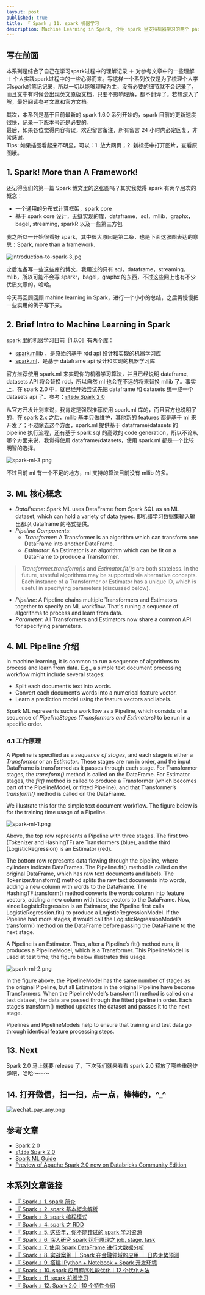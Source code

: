 ```yaml
---
layout: post
published: true
title: 『 Spark 』11. spark 机器学习
description: Machine Learning in Spark, 介绍 spark 里支持机器学习的两个 package，ml 和 mllib。 
---  
```



## 写在前面

本系列是综合了自己在学习spark过程中的理解记录 ＋ 对参考文章中的一些理解 ＋ 个人实践spark过程中的一些心得而来。写这样一个系列仅仅是为了梳理个人学习spark的笔记记录，所以一切以能够理解为主，没有必要的细节就不会记录了，而且文中有时候会出现英文原版文档，只要不影响理解，都不翻译了。若想深入了解，最好阅读参考文章和官方文档。

其次，本系列是基于目前最新的 spark 1.6.0 系列开始的，spark 目前的更新速度很快，记录一下版本号还是必要的。   
最后，如果各位觉得内容有误，欢迎留言备注，所有留言 24 小时内必定回复，非常感谢。     
Tips: 如果插图看起来不明显，可以：1. 放大网页；2. 新标签中打开图片，查看原图哦。


## 1. Spark! More than A Framework!

还记得我们的第一篇 Spark 博文里的这张图吗？其实我觉得 spark 有两个层次的概念：

- 一个通用的分布式计算框架，spark core
- 基于 spark core 设计，无缝实现的库，dataframe，sql，mllib，graphx，bagel, streaming, sparkR 以及一些第三方包

我之所以一开始很看好 spark，其中很大原因是第二条，也是下面这张图表达的意思：Spark, more than a framework.

![introduction-to-spark-3.jpg](../images/introduction-to-spark-3.jpg)

之后准备写一些这些库的博文，我用过的只有 sql，dataframe，streaming，mlib，所以可能不会写 sparkr，bagel，graphx 的东西，不过这些网上也有不少优质文章的，哈哈。

今天再回顾回顾 mahine learning in Spark，进行一个小小的总结，之后再慢慢把一些实用的例子写下来。

## 2. Brief Intro to Machine Learning in Spark

spark 里的机器学习目前［1.6.0］有两个库：

- [spark.mllib](http://spark.apache.org/docs/latest/mllib-guide.html) ，是原始的基于 rdd api 设计和实现的机器学习库 
- [spark.ml](http://spark.apache.org/docs/latest/ml-guide.html)，是基于 dataframe api 设计和实现的机器学习库

官方推荐使用 spark.ml 来实现你的机器学习算法，并且已经说明 dataframe, datasets API 将会替换 rdd，所以自然 ml 也会在不远的将来替换 mllib 了。事实上，在 spark 2.0 中，就已经开始尝试先把 dataframe 和 datasets 统一成一个 datasets api 了。参考：[`slide` Spark 2 0](http://www.slideshare.net/databricks/2016-spark-summit-east-keynote-matei-zaharia)

从官方开发计划来说，我肯定是强烈推荐使用 spark.ml 库的，而且官方也说明了的，在 spark 2.x 之后，mllib 基本只做维护，其他新的 features 都是基于 ml 来开发了；不过除去这个方面，spark.ml 提供基于 dataframe/datasets 的 pipeline 执行流程，还有基于 spark sql 的高效的 code generation，所以不论从哪个方面来说，我觉得使用 dataframe/datasets，使用 spark.ml 都是一个比较明智的选择。

![spark-ml-3.png](../images/spark-ml-3.png)

不过目前 ml 有一个不足的地方，ml 支持的算法目前没有 mllib 的多。


## 3. ML 核心概念

- *DataFrame*: Spark ML uses DataFrame from Spark SQL as an ML dataset, which can hold a variety of data types. 即机器学习数据集输入输出都以 dataframe 的格式提供。
- *Pipeline Components*:
    - *Transformer*: A Transformer is an algorithm which can transform one DataFrame into another DataFrame. 
    - *Estimator*: An Estimator is an algorithm which can be fit on a DataFrame to produce a Transformer. 

> *Transformer.transform()s* and *Estimator.fit()s* are both stateless. In the future, stateful algorithms may be supported via alternative concepts. Each instance of a Transformer or Estimator has a unique ID, which is useful in specifying parameters (discussed below).

- *Pipeline*: A Pipeline chains multiple Transformers and Estimators together to specify an ML workflow. That's runing a sequence of algorithms to process and learn from data. 
- *Parameter*: All Transformers and Estimators now share a common API for specifying parameters.

## 4. ML Pipeline 介绍

In machine learning, it is common to run a sequence of algorithms to process and learn from data. E.g., a simple text document processing workflow might include several stages:

- Split each document’s text into words.
- Convert each document’s words into a numerical feature vector.
- Learn a prediction model using the feature vectors and labels.

Spark ML represents such a workflow as a Pipeline, which consists of a sequence of *PipelineStages (Transformers and Estimators)* to be run in a specific order. 

### 4.1 工作原理

A Pipeline is specified as a *sequence of stages*, and each stage is either a *Transformer* or an *Estimator*. These stages are run in order, and the input DataFrame is transformed as it passes through each stage. For Transformer stages, the *transform()* method is called on the DataFrame. For Estimator stages, the *fit()* method is called to produce a Transformer (which becomes part of the PipelineModel, or fitted Pipeline), and that Transformer’s *transform()* method is called on the DataFrame.

We illustrate this for the simple text document workflow. The figure below is for the training time usage of a Pipeline.

![spark-ml-1.png](../images/spark-ml-1.png)

Above, the top row represents a Pipeline with three stages. The first two (Tokenizer and HashingTF) are Transformers (blue), and the third (LogisticRegression) is an Estimator (red). 

The bottom row represents data flowing through the pipeline, where cylinders indicate DataFrames. The Pipeline.fit() method is called on the original DataFrame, which has raw text documents and labels. The Tokenizer.transform() method splits the raw text documents into words, adding a new column with words to the DataFrame. The HashingTF.transform() method converts the words column into feature vectors, adding a new column with those vectors to the DataFrame. Now, since LogisticRegression is an Estimator, the Pipeline first calls LogisticRegression.fit() to produce a LogisticRegressionModel. If the Pipeline had more stages, it would call the LogisticRegressionModel’s transform() method on the DataFrame before passing the DataFrame to the next stage.

A Pipeline is an Estimator. Thus, after a Pipeline’s fit() method runs, it produces a PipelineModel, which is a Transformer. This PipelineModel is used at test time; the figure below illustrates this usage.

![spark-ml-2.png](../images/spark-ml-2.png)

In the figure above, the PipelineModel has the same number of stages as the original Pipeline, but all Estimators in the original Pipeline have become Transformers. When the PipelineModel’s transform() method is called on a test dataset, the data are passed through the fitted pipeline in order. Each stage’s transform() method updates the dataset and passes it to the next stage.

Pipelines and PipelineModels help to ensure that training and test data go through identical feature processing steps.


## 13. Next

Spark 2.0 马上就要 release 了，下次我们就来看看 spark 2.0 释放了哪些重磅炸弹吧，哈哈～～～

## 14. 打开微信，扫一扫，点一点，棒棒的，^_^

![wechat_pay_any.png](../images/wechat_pay_any.png)


## 参考文章

- [Spark 2 0](https://www.youtube.com/watch?v=ZFBgY0PwUeY&feature=youtu.be)
- [`slide` Spark 2 0](http://www.slideshare.net/databricks/2016-spark-summit-east-keynote-matei-zaharia)
- [Spark ML Guide](http://spark.apache.org/docs/latest/ml-guide.html)
- [Preview of Apache Spark 2.0 now on Databricks Community Edition](https://databricks.com/blog/2016/05/11/spark-2-0-technical-preview-easier-faster-and-smarter.html)



## 本系列文章链接

- [『 Spark 』1. spark 简介 ](http://litaotao.github.io/introduction-to-spark?s=inner)
- [『 Spark 』2. spark 基本概念解析 ](http://litaotao.github.io/spark-questions-concepts?s=inner)
- [『 Spark 』3. spark 编程模式 ](http://litaotao.github.io/spark-programming-model?s=inner)
- [『 Spark 』4. spark 之 RDD ](http://litaotao.github.io/spark-what-is-rdd?s=inner)
- [『 Spark 』5. 这些年，你不能错过的 spark 学习资源 ](http://litaotao.github.io/spark-resouces-blogs-paper?s=inner)
- [『 Spark 』6. 深入研究 spark 运行原理之 job, stage, task](http://litaotao.github.io/deep-into-spark-exection-model?s=inner)
- [『 Spark 』7. 使用 Spark DataFrame 进行大数据分析](http://litaotao.github.io/spark-dataframe-introduction?s=inner)
- [『 Spark 』8. 实战案例 ｜ Spark 在金融领域的应用 ｜ 日内走势预测](http://litaotao.github.io/spark-in-finance-and-investing?s=inner)
- [『 Spark 』9. 搭建 IPython + Notebook + Spark 开发环境](http://litaotao.github.io/ipython-notebook-spark?s=inner)
- [『 Spark 』10. spark 应用程序性能优化｜12 个优化方法](http://litaotao.github.io/boost-spark-application-performance?s=inner)
- [『 Spark 』11. spark 机器学习](http://litaotao.github.io/spark-mlib-machine-learning?s=inner)
- [『 Spark 』12. Spark 2.0 | 10 个特性介绍](http://litaotao.github.io/spark-2.0-faster-easier-smarter?s=inner)